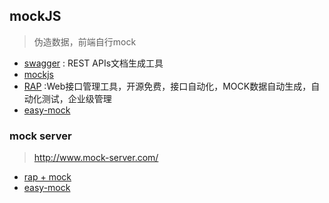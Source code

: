 ## mockJS
> 伪造数据，前端自行mock

- [swagger](https://swagger.io/) : REST APIs文档生成工具
- [mockjs](http://mockjs.com/)
- [RAP](https://github.com/thx/RAP) :Web接口管理工具，开源免费，接口自动化，MOCK数据自动生成，自动化测试，企业级管理
- [easy-mock](https://easy-mock.com)


### mock server
> http://www.mock-server.com/

- [rap + mock](https://github.com/thx/RAP/wiki/home_cn)
- [easy-mock](https://easy-mock.com/)